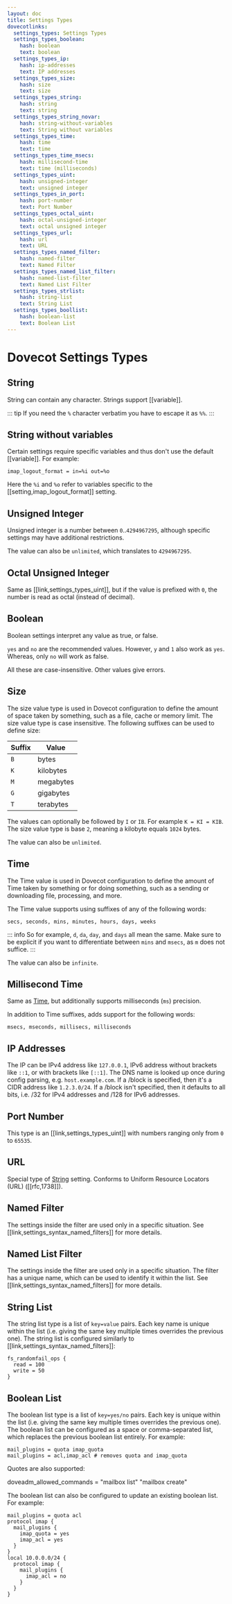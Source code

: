 ```yaml
---
layout: doc
title: Settings Types
dovecotlinks:
  settings_types: Settings Types
  settings_types_boolean:
    hash: boolean
    text: boolean
  settings_types_ip:
    hash: ip-addresses
    text: IP addresses
  settings_types_size:
    hash: size
    text: size
  settings_types_string:
    hash: string
    text: string
  settings_types_string_novar:
    hash: string-without-variables
    text: String without variables
  settings_types_time:
    hash: time
    text: time
  settings_types_time_msecs:
    hash: millisecond-time
    text: time (milliseconds)
  settings_types_uint:
    hash: unsigned-integer
    text: unsigned integer
  settings_types_in_port:
    hash: port-number
    text: Port Number
  settings_types_octal_uint:
    hash: octal-unsigned-integer
    text: octal unsigned integer
  settings_types_url:
    hash: url
    text: URL
  settings_types_named_filter:
    hash: named-filter
    text: Named Filter
  settings_types_named_list_filter:
    hash: named-list-filter
    text: Named List Filter
  settings_types_strlist:
    hash: string-list
    text: String List
  settings_types_boollist:
    hash: boolean-list
    text: Boolean List
---
```


# Dovecot Settings Types

## String

String can contain any character. Strings support [[variable]].

::: tip
If you need the `%` character verbatim you have to escape it as `%%`.
:::

## String without variables

Certain settings require specific variables and thus don't use the default
[[variable]]. For example:

```[dovecot.conf]
imap_logout_format = in=%i out=%o
```

Here the `%i` and `%o` refer to variables specific to the
[[setting,imap_logout_format]] setting.

## Unsigned Integer

Unsigned integer is a number between `0`..`4294967295`, although specific
settings may have additional restrictions.

The value can also be `unlimited`, which translates to `4294967295`.

## Octal Unsigned Integer

Same as [[link,settings_types_uint]], but if the value is prefixed with `0`,
the number is read as octal (instead of decimal).

## Boolean

Boolean settings interpret any value as true, or false.

`yes` and `no` are the recommended values. However, `y` and `1` also
work as `yes`. Whereas, only `no` will work as false.

All these are case-insensitive. Other values give errors.

## Size

The size value type is used in Dovecot configuration to define the amount of
space taken by something, such as a file, cache or memory limit. The size value
type is case insensitive. The following suffixes can be used to define size:

| Suffix | Value |
| ------ | ----- |
| `B` | bytes |
| `K` | kilobytes |
| `M` | megabytes |
| `G` | gigabytes |
| `T` | terabytes |

The values can optionally be followed by `I` or `IB`. For example
`K = KI = KIB`. The size value type is base `2`, meaning a kilobyte equals
`1024` bytes.

The value can also be `unlimited`.

## Time

The Time value is used in Dovecot configuration to define the amount of Time
taken by something or for doing something, such as a sending or downloading
file, processing, and more.

The Time value supports using suffixes of any of the following words:

```
secs, seconds, mins, minutes, hours, days, weeks
```

::: info
So for example, `d`, `da`, `day`, and `days` all mean the same. Make sure to be
explicit if you want to differentiate between `mins` and `msecs`, as `m` does
not suffice.
:::

The value can also be `infinite`.

## Millisecond Time

Same as [Time](#time), but additionally supports milliseconds (`ms`) precision.

In addition to Time suffixes, adds support for the following words:

```
msecs, mseconds, millisecs, milliseconds
```

## IP Addresses

The IP can be IPv4 address like `127.0.0.1`, IPv6 address without brackets
like `::1`, or with brackets like `[::1]`. The DNS name is looked up once
during config parsing, e.g. `host.example.com`. If a /block is specified,
then it's a CIDR address like `1.2.3.0/24`. If a /block isn't specified, then
it defaults to all bits, i.e. /32 for IPv4 addresses and /128 for IPv6
addresses.

## Port Number

This type is an [[link,settings_types_uint]] with numbers ranging only from `0`
to `65535`.

## URL

Special type of [String](#string) setting. Conforms to Uniform Resource
Locators (URL) ([[rfc,1738]]).

## Named Filter

The settings inside the filter are used only in a specific situation. See
[[link,settings_syntax_named_filters]] for more details.

## Named List Filter

The settings inside the filter are used only in a specific situation. The
filter has a unique name, which can be used to identify it within the list.
See [[link,settings_syntax_named_filters]] for more details.

## String List

The string list type is a list of `key=value` pairs. Each key name is unique
within the list (i.e. giving the same key multiple times overrides the previous
one). The string list is configured similarly to
[[link,settings_syntax_named_filters]]:

```[dovecot.conf]
fs_randomfail_ops {
  read = 100
  write = 50
}
```

## Boolean List

The boolean list type is a list of `key=yes/no` pairs. Each key is unique
within the list (i.e. giving the same key multiple times overrides the previous
one). The boolean list can be configured as a space or comma-separated list,
which replaces the previous boolean  list entirely. For example:

```[dovecot.conf]
mail_plugins = quota imap_quota
mail_plugins = acl,imap_acl # removes quota and imap_quota
```

Quotes are also supported:

doveadm_allowed_commands = "mailbox list" "mailbox create"

The boolean list can also be configured to update an existing boolean list. For
example:

```[dovecot.conf]
mail_plugins = quota acl
protocol imap {
  mail_plugins {
    imap_quota = yes
    imap_acl = yes
  }
}
local 10.0.0.0/24 {
  protocol imap {
    mail_plugins {
      imap_acl = no
    }
  }
}
```
